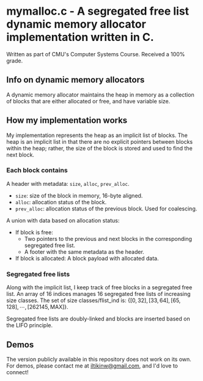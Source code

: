 # mymalloc.c - A segregated free list dynamic memory allocator implementation written in C.
Written as part of CMU's Computer Systems Course. Received a 100% grade.
## Info on dynamic memory allocators
A dynamic memory allocator maintains the heap in memory as a collection of blocks that are either allocated or free, and have variable size.
## How my implementation works
My implementation represents the heap as an implicit list of blocks. The heap is an implicit list in that there are no explicit pointers between blocks within the heap; rather, the size of the block is stored and used to find the next block.
### Each block contains
A header with metadata: ```size```, ```alloc```, ```prev_alloc```.
* ```size```: size of the block in memory, 16-byte aligned.
* ```alloc```: allocation status of the block.
* ```prev_alloc```: allocation status of the previous block. Used for coalescing.

A union with data based on allocation status:
* If block is free: 
    * Two pointers to the previous and next blocks in the corresponding segregated free list.
    * A footer with the same metadata as the header.
* If block is allocated: A block payload with allocated data.
### Segregated free lists
Along with the implicit list, I keep track of free blocks in a segregated free list. An array of 16 indices manages 16 segregated free lists of increasing size classes. The set of size classes/flist_ind is: $\{[0, 32], [33, 64], [65, 128], \cdots , [262145, \text{MAX}]\}$.

Segregated free lists are doubly-linked and blocks are inserted based on the LIFO principle.
## Demos
The version publicly available in this repository does not work on its own. For demos, please contact me at iltikinw@gmail.com, and I'd love to connect!
